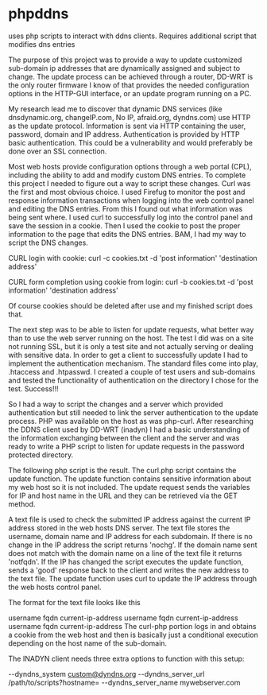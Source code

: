 phpddns
=======

uses php scripts to interact with ddns clients. Requires additional script that modifies dns entries


The purpose of this project was to provide a way to update customized sub-domain ip addresses that are dynamically assigned and subject to change. The update process can be achieved through a router, DD-WRT is the only router firmware I know of that provides the needed configuration options in the HTTP-GUI interface, or an update program running on a PC.

My research lead me to discover that dynamic DNS services (like dnsdynamic.org, changeIP.com, No IP, afraid.org, dyndns.com) use HTTP as the update protocol. Information is sent via HTTP containing the user, password, domain and IP address. Authentication is provided by HTTP basic authentication. This could be a vulnerability and would preferably be done over an SSL connection.

Most web hosts provide configuration options through a web portal (CPL), including the ability to add and modify custom DNS entries. To complete this project I needed to figure out a way to script these changes. Curl was the first and most obvious choice. I used Firefug to monitor the post and response information transactions when logging into the web control panel and editing the DNS entries. From this I found out what information was being sent where. I used curl to successfully log into the control panel and save the session in a cookie. Then I used the cookie to post the proper information to the page that edits the DNS entries. BAM, I had my way to script the DNS changes.

CURL login with cookie:
curl -c cookies.txt -d 'post information' 'destination address'

CURL form completion using cookie from login:
curl -b cookies.txt -d 'post information' 'destination address'

Of course cookies should be deleted after use and my finished script does that.


The next step was to be able to listen for update requests, what better way than to use the web server running on the host. The test I did was on a site not running SSL, but it is only a test site and not actually serving or dealing with sensitive data. In order to get a client to successfully update I had to implement the authentication mechanism. The standard files come into play, .htaccess and .htpasswd. I created a couple of test users and sub-domains and tested the functionality of authentication on the directory I chose for the test. Success!!!

So I had a way to script the changes and a server which provided authentication but still needed to link the server authentication to the update process. PHP was available on the host as was php-curl. After researching the DDNS client used by DD-WRT (inadyn) I had a basic understanding of the information exchanging between the client and the server and was ready to write a PHP script to listen for update requests in the password protected directory.

The following php script is the result. The curl.php script contains the update function. The update function contains sensitive information about my web host so it is not included. The update request sends the variables for IP and host name in the URL and they can be retrieved via the GET method.

A text file is used to check the submitted IP address against the current IP address stored in the web hosts DNS server. The text file stores the username, domain name and IP address for each subdomain. If there is no change in the IP address the script returns 'nochg'. If the domain name sent does not match with the domain name on a line of the text file it returns 'notfqdn'. If the IP has changed the script executes the update function, sends a 'good' response back to the client and writes the new address to the text file. The update function uses curl to update the IP address through the web hosts control panel.

The format for the text file looks like this

username fqdn current-ip-address
username fqdn current-ip-address
username fqdn current-ip-address
The curl-php portion logs in and obtains a cookie from the web host and then is basically just a conditional execution depending on the host name of the sub-domain.

The INADYN client needs three extra options to function with this setup:

--dyndns_system custom@dyndns.org
--dyndns_server_url /path/to/scripts?hostname=
--dyndns_server_name mywebserver.com

